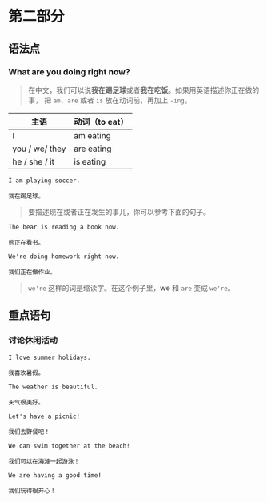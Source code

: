 # 第二部分

## 语法点

### What are you doing right now?

> 在中文，我们可以说**我在踢足球**或者**我在吃饭**。如果用英语描述你正在做的事，
> 把 `am`、`are` 或者 `is` 放在动词前，再加上 `-ing`。

| 主语           | 动词（to eat） |
| -------------- | -------------- |
| I              | am eating      |
| you / we/ they | are eating     |
| he / she / it  | is eating      |

```text
I am playing soccer.

我在踢足球。
```

> 要描述现在或者正在发生的事儿，你可以参考下面的句子。

```text
The bear is reading a book now.

熊正在看书。
```

```text
We're doing homework right now.

我们正在做作业。
```

> `we're` 这样的词是缩读字。在这个例子里，**we** 和 `are` 变成 `we're`。

## 重点语句

### 讨论休闲活动

```text
I love summer holidays.

我喜欢暑假。
```

```text
The weather is beautiful.

天气很美好。
```

```text
Let's have a picnic!

我们去野餐吧！
```

```text
We can swim together at the beach!

我们可以在海滩一起游泳！
```

```text
We are having a good time!

我们玩得很开心！
```
